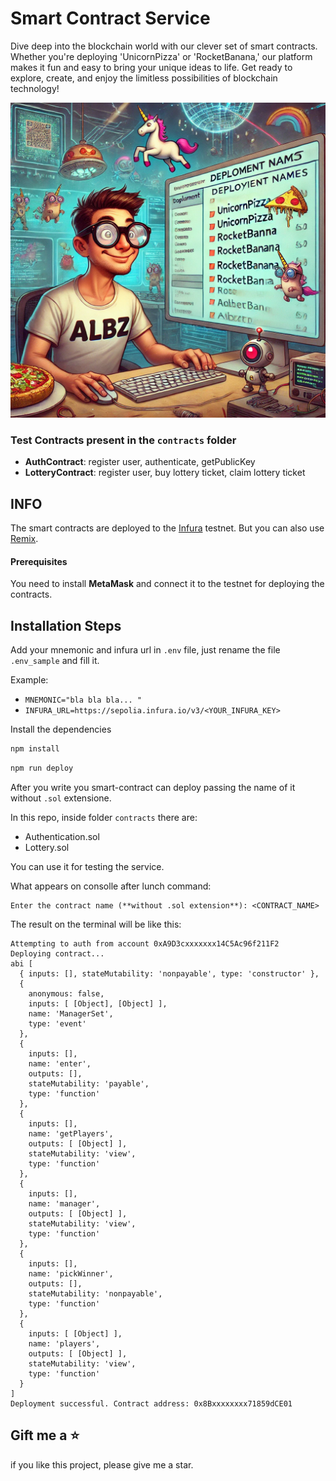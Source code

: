 # Smart Contract Service
Dive deep into the blockchain world with our clever set of smart contracts.
Whether you're deploying 'UnicornPizza' or 'RocketBanana,'
our platform makes it fun and easy to bring your unique ideas to life.
Get ready to explore, create, and enjoy the limitless possibilities of blockchain technology!

![img.png](img.png) 

### Test Contracts present in the `contracts` folder
- **AuthContract**: register user, authenticate, getPublicKey
- **LotteryContract**: register user, buy lottery ticket, claim lottery ticket


## INFO
The smart contracts are deployed to the [Infura](https://app.infura.io/) testnet. But you can also use [Remix](https://remix.ethereum.org/).

#### Prerequisites
You need to install **MetaMask** and connect it to the testnet for deploying the contracts.

## Installation Steps
Add your mnemonic and infura url in `.env` file, just rename the file `.env_sample` and fill it.

Example:
- `MNEMONIC="bla bla bla... "`    
- `INFURA_URL=https://sepolia.infura.io/v3/<YOUR_INFURA_KEY>`

Install the dependencies
``` bash 
npm install
```

``` bash
npm run deploy
```

After you write you smart-contract can deploy passing the name of it without `.sol` extensione.

In this repo, inside folder `contracts` there are: 
 - Authentication.sol
 - Lottery.sol

You can use it for testing the service. 

What appears on consolle after lunch command:  
```text
Enter the contract name (**without .sol extension**): <CONTRACT_NAME>
```

The result on the terminal will be like this:

``` text 
Attempting to auth from account 0xA9D3cxxxxxxx14C5Ac96f211F2
Deploying contract...
abi [
  { inputs: [], stateMutability: 'nonpayable', type: 'constructor' },
  {
    anonymous: false,
    inputs: [ [Object], [Object] ],
    name: 'ManagerSet',
    type: 'event'
  },
  {
    inputs: [],
    name: 'enter',
    outputs: [],
    stateMutability: 'payable',
    type: 'function'
  },
  {
    inputs: [],
    name: 'getPlayers',
    outputs: [ [Object] ],
    stateMutability: 'view',
    type: 'function'
  },
  {
    inputs: [],
    name: 'manager',
    outputs: [ [Object] ],
    stateMutability: 'view',
    type: 'function'
  },
  {
    inputs: [],
    name: 'pickWinner',
    outputs: [],
    stateMutability: 'nonpayable',
    type: 'function'
  },
  {
    inputs: [ [Object] ],
    name: 'players',
    outputs: [ [Object] ],
    stateMutability: 'view',
    type: 'function'
  }
]
Deployment successful. Contract address: 0x8Bxxxxxxxx71859dCE01

```
## Gift me a ⭐️
if you like this project, please give me a star.
